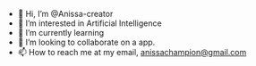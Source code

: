- 👋 Hi, I’m @Anissa-creator
- 👀 I’m interested in Artificial Intelligence 
- 🌱 I’m currently learning 
- 💞️ I’m looking to collaborate on a app.
- 📫 How to reach me at my email, anissachampion@gmail.com

<!---
Anissa-creator/Anissa-creator is a ✨ special ✨ repository because its `README.md` (this file) appears on your GitHub profile.
You can click the Preview link to take a look at your changes.
--->
